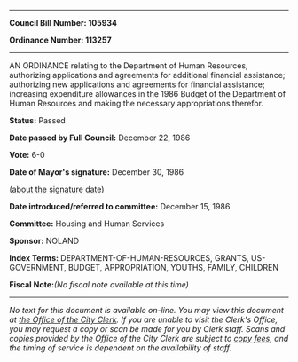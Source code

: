 

********

**Council Bill Number: 105934**
   
**Ordinance Number: 113257**
********

 AN ORDINANCE relating to the Department of Human Resources, authorizing applications and agreements for additional financial assistance; authorizing new applications and agreements for financial assistance; increasing expenditure allowances in the 1986 Budget of the Department of Human Resources and making the necessary appropriations therefor.

**Status:** Passed
   
**Date passed by Full Council:** December 22, 1986
   
**Vote:** 6-0
   
**Date of Mayor's signature:** December 30, 1986
   
[(about the signature date)](/~public/approvaldate.htm)
   
   
   
**Date introduced/referred to committee:** December 15, 1986
   
**Committee:** Housing and Human Services
   
**Sponsor:** NOLAND
   
   
**Index Terms:** DEPARTMENT-OF-HUMAN-RESOURCES, GRANTS, US-GOVERNMENT, BUDGET, APPROPRIATION, YOUTHS, FAMILY, CHILDREN

**Fiscal Note:**_(No fiscal note available at this time)_
********

_No text for this document is available on-line. You may view this document at [the Office of the City Clerk](http://www.seattle.gov/leg/clerk/contactUs.htm). If you are unable to visit the Clerk's Office, you may request a copy or scan be made for you by Clerk staff. Scans and copies provided by the Office of the City Clerk are subject to [copy fees](http://clerk.seattle.gov/~public/clerkfees.htm), and the timing of service is dependent on the availability of staff._

